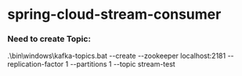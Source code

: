 # spring-cloud-stream-consumer
### Need to create Topic:
.\bin\windows\kafka-topics.bat --create --zookeeper localhost:2181 --replication-factor 1 --partitions 1 --topic stream-test
